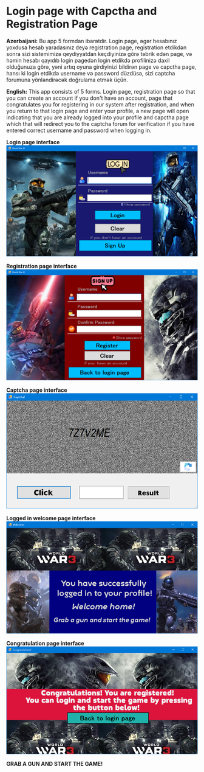 # Login page with Capctha and Registration Page
**Azerbaijani:**
Bu app 5 formdan ibarətdir. Login page, əgər hesabınız yoxdusa hesab yaradasınız deyə registration page, registration etdikdən sonra sizi sistemimizə qeydiyyatdan keçdiyinizə görə təbrik edən page, və həmin hesabı qayıdıb login pagedən login etdikdə profilinizə daxil olduğunuza görə, yəni artıq oyuna girdiyinizi bildirən page və capctha page, hansı ki login etdikdə username və password düzdüsə, sizi captcha forumuna yönləndirəcək doğrulama etmək üçün.

**English:**
This app consists of 5 forms. Login page, registration page so that you can create an account if you don't have an account, page that congratulates you for registering in our system after registration, and when you return to that login page and enter your profile, a new page will open indicating that you are already logged into your profile  and capctha page which that will redirect you to the captcha forum for verification if you have entered correct username and password when logging in.

**Login page interface**
![banner result](https://github.com/Balakishi/Login-page-with-Captcha-and-Registration-page/blob/master/Login%20page%20interface.PNG)

**Registration page interface**
![banner result](https://github.com/Balakishi/Login-page-with-Captcha-and-Registration-page/blob/master/Registration%20page%20interface.PNG)

**Captcha page interface**
![banner result](https://github.com/Balakishi/Login-page-with-Captcha-and-Registration-page/blob/master/Captcha%20interface.PNG)

**Logged in welcome page interface**
![banner result](https://github.com/Balakishi/Login-page-with-Captcha-and-Registration-page/blob/master/Logged%20in%20welcom%20page%20interface.PNG)

**Congratulation page interface**
![banner result](https://github.com/Balakishi/Login-page-with-Captcha-and-Registration-page/blob/master/Congratulation%20page%20interface.PNG)


**GRAB A GUN AND START THE GAME!**
